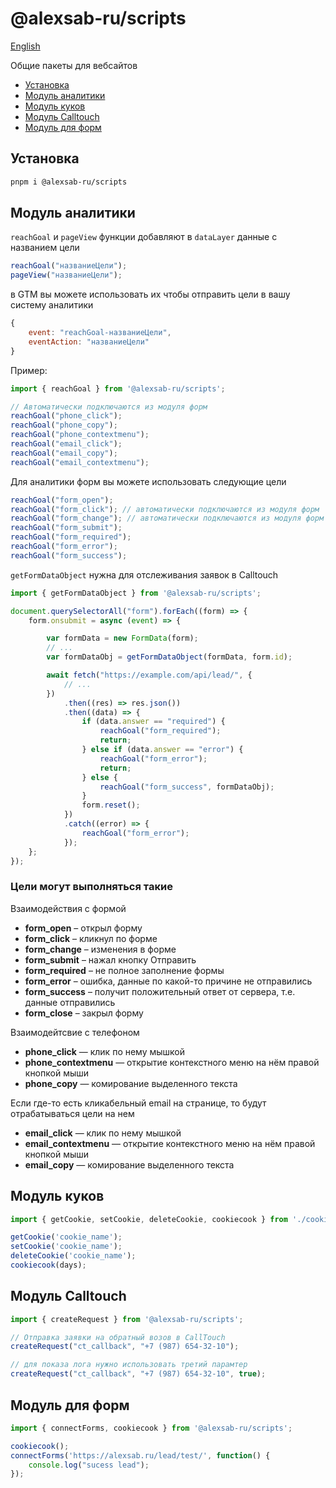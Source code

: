 # @alexsab-ru/scripts

[English](README.md)

Общие пакеты для вебсайтов

* [Установка](#Установка)
* [Модуль аналитики](#Модуль-аналитики)
* [Модуль куков](#Модуль-куков)
* [Модуль Calltouch](#Модуль-Calltouch)
* [Модуль для форм](#Модуль-для-форм)

## Установка
```bash
pnpm i @alexsab-ru/scripts
```

## Модуль аналитики

`reachGoal` и `pageView` функции добавляют в `dataLayer` данные с названием цели
```js
reachGoal("названиеЦели");
pageView("названиеЦели");
```

в GTM вы можете использовать их чтобы отправить цели в вашу систему аналитики

```js
{
	event: "reachGoal-названиеЦели",
	eventAction: "названиеЦели"
}
```

Пример:

```js
import { reachGoal } from '@alexsab-ru/scripts';

// Автоматически подключаются из модуля форм
reachGoal("phone_click");
reachGoal("phone_copy");
reachGoal("phone_contextmenu");
reachGoal("email_click");
reachGoal("email_copy");
reachGoal("email_contextmenu");
```

Для аналитики форм вы можете использовать следующие цели

```js
reachGoal("form_open");
reachGoal("form_click"); // автоматически подключаются из модуля форм
reachGoal("form_change"); // автоматически подключаются из модуля форм
reachGoal("form_submit");
reachGoal("form_required");
reachGoal("form_error");
reachGoal("form_success");
```

`getFormDataObject` нужна для отслеживания заявок в Calltouch

```js
import { getFormDataObject } from '@alexsab-ru/scripts';

document.querySelectorAll("form").forEach((form) => {
	form.onsubmit = async (event) => {

		var formData = new FormData(form);
		// ...
		var formDataObj = getFormDataObject(formData, form.id);

		await fetch("https://example.com/api/lead/", {
			// ...
		})
			.then((res) => res.json())
			.then((data) => {
				if (data.answer == "required") {
					reachGoal("form_required");
					return;
				} else if (data.answer == "error") {
					reachGoal("form_error");
					return;
				} else {
					reachGoal("form_success", formDataObj);
				}
				form.reset();
			})
			.catch((error) => {
				reachGoal("form_error");
			});
	};
});
```

### Цели могут выполняться такие

Взаимодействия с формой

- **form_open** – открыл форму  
- **form_click** – кликнул по форме  
- **form_change** – изменения в форме  
- **form_submit** – нажал кнопку Отправить  
- **form_required** – не полное заполнение формы  
- **form_error** – ошибка, данные по какой-то причине не отправились  
- **form_success** – получит положительный ответ от сервера, т.е. данные отправились  
- **form_close** – закрыл форму  

Взаимодейтсвие с телефоном

- **phone_click** — клик по нему мышкой  
- **phone_contextmenu** — открытие контекстного меню на нём правой кнопкой мыши  
- **phone_copy** — комирование выделенного текста  

Если где-то есть кликабельный email на странице, то будут отрабатываться цели на нем

- **email_click** — клик по нему мышкой  
- **email_contextmenu** — открытие контекстного меню на нём правой кнопкой мыши  
- **email_copy** — комирование выделенного текста  


## Модуль куков

```js
import { getCookie, setCookie, deleteCookie, cookiecook } from './cookie';

getCookie('cookie_name');
setCookie('cookie_name');
deleteCookie('cookie_name');
cookiecook(days);
```

## Модуль Calltouch

```js
import { createRequest } from '@alexsab-ru/scripts';

// Отправка заявки на обратный возов в CallTouch
createRequest("ct_callback", "+7 (987) 654-32-10");

// для показа лога нужно использовать третий парамтер
createRequest("ct_callback", "+7 (987) 654-32-10", true);
```

## Модуль для форм

```js
import { connectForms, cookiecook } from '@alexsab-ru/scripts';

cookiecook();
connectForms('https://alexsab.ru/lead/test/', function() {
	console.log("sucess lead");
});
```